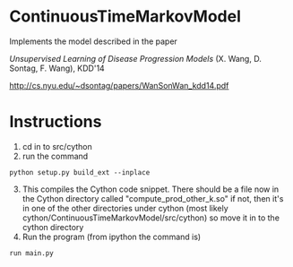 # ContinuousTimeMarkovModel

Implements the model described in the paper

*Unsupervised Learning of Disease Progression Models* (X. Wang, D. Sontag, F. Wang), KDD'14

http://cs.nyu.edu/~dsontag/papers/WanSonWan_kdd14.pdf

# Instructions

1. cd in to src/cython
2. run the command 

```
python setup.py build_ext --inplace
```

3. This compiles the Cython code snippet. There should be a file now in the Cython directory called "compute_prod_other_k.so" if not, then it's in one of the other directories under cython (most likely cython/ContinuousTimeMarkovModel/src/cython) so move it in to the cython directory
4. Run the program (from ipython the command is)

```
run main.py
```